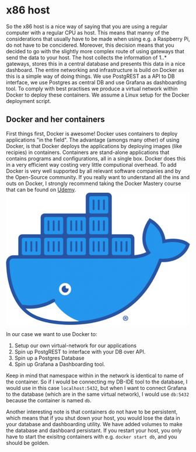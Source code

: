 # x86 host
So the x86 host is a nice way of saying that you are using a regular computer with a regular CPU as host. This means that manny of the considerations that usually have to be made when using e.g. a Raspberry Pi, do not have to be concidered. Moreover, this decision means that you decided to go with the slightly more complex route of using gateways that send the data to your host. The host collects the information of 1..* gateways, stores this in a central database and presents this data in a nice dashboard. The entire networking and infrastructure is build on Docker as this is a simple way of doing things. We use PostgREST as a API to DB interface, we use Postgres as central DB and use Grafana as dashboarding tool. To comply with best practises we produce a virtual network within Docker to deploy these containers. We assume a Linux setup for the Docker deployment script.

## Docker and her containers
First things first, Docker is awesome! Docker uses containers to deploy applications "in the field". The advantage (amongs many other) of using Docker, is that Docker deploys the applications by deploying images (like recipies) in containers. Containers are stand-alone applications that contains programs and configurations, all in a single box. Docker does this in a very efficient way costing very little computional overhead. To add Docker is very well supported by all relevant software companies and by the Open-Source community. If you really want to understand all the ins and outs on Docker, I strongly recommend taking the Docker Mastery course that can be found on [Udemy](https://www.udemy.com/course/docker-mastery/). 
![Docker-Logo](../../doc/Moby-logo.png)

In our case we want to use Docker to:
1. Setup our own virtual-network for our applications
2. Spin up PostgREST to interface with your DB over API.
2. Spin up a Postgres Database
3. Spin up Grafana a Dashboarding tool. 

Keep in mind that namespace within in the network is identical to name of the container. So if I would be connecting my DB-IDE tool to the database, I would use in this case `localhost:5432`, but when I want to connect Grafana to the database (which are in the same virtual network), I would use `db:5432` because the container is named `db`. 

Another interesting note is that containers do not have to be persistent, which means that if you shut down your host, you would lose the data in your database and dashboarding utility. We have added volumes to make the database and dashboard persistant. If you restart your host, you only have to start the exisitng containers with e.g. `docker start db`, and you should be golden. 